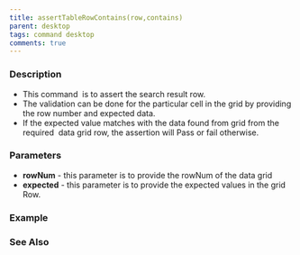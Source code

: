 ```yaml
---
title: assertTableRowContains(row,contains)
parent: desktop
tags: command desktop
comments: true
---
```


### Description

- This command  is to assert the search result row.
- The validation can be done for the particular cell in the grid by providing the row number and expected data.
- If the expected value matches with the data found from grid from the required  data grid row, the assertion will Pass or fail otherwise.

### Parameters

- **rowNum** -  this parameter is to provide the rowNum of the data grid
- **expected** - this parameter is to provide the expected values in the grid Row.

### Example


### See Also
